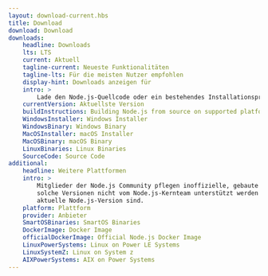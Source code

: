 ```yaml
---
layout: download-current.hbs
title: Download
download: Download
downloads:
    headline: Downloads
    lts: LTS
    current: Aktuell
    tagline-current: Neueste Funktionalitäten
    tagline-lts: Für die meisten Nutzer empfohlen
    display-hint: Downloads anzeigen für
    intro: >
        Lade den Node.js-Quellcode oder ein bestehendes Installationsprogramm für deine Plattform herunter und beginne gleich mit der Entwicklung.
    currentVersion: Aktuellste Version
    buildInstructions: Building Node.js from source on supported platforms
    WindowsInstaller: Windows Installer
    WindowsBinary: Windows Binary
    MacOSInstaller: macOS Installer
    MacOSBinary: macOS Binary
    LinuxBinaries: Linux Binaries
    SourceCode: Source Code
additional:
    headline: Weitere Plattformen
    intro: >
        Mitglieder der Node.js Community pflegen inoffizielle, gebaute Versionen von Node.js für weitere Plattformen. Beachte, dass
        solche Versionen nicht vom Node.js-Kernteam unterstützt werden und daher eventuell noch nicht auf dem selben Level wie die
        aktuelle Node.js-Version sind.
    platform: Plattform
    provider: Anbieter
    SmartOSBinaries: SmartOS Binaries
    DockerImage: Docker Image
    officialDockerImage: Official Node.js Docker Image
    LinuxPowerSystems: Linux on Power LE Systems
    LinuxSystemZ: Linux on System z
    AIXPowerSystems: AIX on Power Systems
---
```

